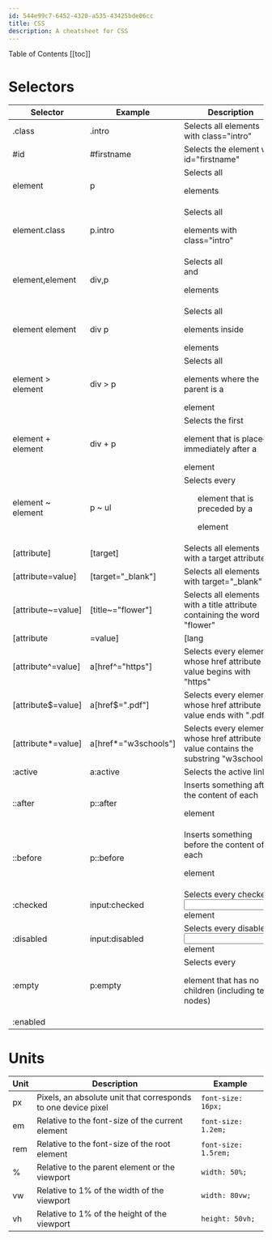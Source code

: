 ```yaml
---
id: 544e99c7-6452-4320-a535-43425bde06cc
title: CSS
description: A cheatsheet for CSS
---
```


Table of Contents
[[toc]]

# Selectors

| Selector | Example | Description |
| --- | --- | --- |
| .class | .intro | Selects all elements with class="intro" |
| #id | #firstname | Selects the element with id="firstname" |
| element | p | Selects all <p> elements |
| element.class | p.intro | Selects all <p> elements with class="intro" |
| element,element | div,p | Selects all <div> and <p> elements |
| element element | div p | Selects all <p> elements inside <div> elements |
| element > element | div > p | Selects all <p> elements where the parent is a <div> element |
| element + element | div + p | Selects the first <p> element that is placed immediately after a <div> element |
| element ~ element | p ~ ul | Selects every <ul> element that is preceded by a <p> element |
| [attribute] | [target] | Selects all elements with a target attribute |
| [attribute=value] | [target="_blank"] | Selects all elements with target="_blank" |
| [attribute~=value] | [title~="flower"] | Selects all elements with a title attribute containing the word "flower" |
| [attribute|=value] | [lang|="en"] | Selects all elements with a lang attribute value equal to "en" or starting with "en-" |
| [attribute^=value] | a[href^="https"] | Selects every <a> element whose href attribute value begins with "https" |
| [attribute$=value] | a[href$=".pdf"] | Selects every <a> element whose href attribute value ends with ".pdf" |
| [attribute*=value] | a[href*="w3schools"] | Selects every <a> element whose href attribute value contains the substring "w3schools" |
| :active | a:active | Selects the active link |
| ::after | p::after | Inserts something after the content of each <p> element |
| ::before | p::before | Inserts something before the content of each <p> element |
| :checked | input:checked | Selects every checked <input> element |
| :disabled | input:disabled | Selects every disabled <input> element |
| :empty | p:empty | Selects every <p> element that has no children (including text nodes) |
| :enabled

# Units

| Unit | Description | Example |
| ---- | ----------- | ------- |
| px | Pixels, an absolute unit that corresponds to one device pixel | `font-size: 16px;` |
| em | Relative to the font-size of the current element | `font-size: 1.2em;` |
| rem | Relative to the font-size of the root element | `font-size: 1.5rem;` |
| % | Relative to the parent element or the viewport | `width: 50%;` |
| vw | Relative to 1% of the width of the viewport | `width: 80vw;` |
| vh | Relative to 1% of the height of the viewport | `height: 50vh;` |
